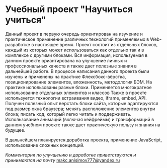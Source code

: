 # Учебный проект "Научиться учиться"

Данный проект в первую очередь ориентирован на изучение и практическое применение различных технологий применяемых в Web-разработке в настоящее время.
Проект состоит из отдельных блоков, каждый из которых может использоваться как отдельно так и в комплексе с другими блоками.
Вся информация, используемая в данном проекте ориантирована на улучшение личных и профессиональных качеств и также дает полезные знания в дальнейшей работе.
В процессе написания данного проекта были изучены и применены на практике
Флексбокс-вёрстка, позиционирование элементов, вложенность,
методология БЭМ. На практике использованы разные блоки. Применяется многократное использование отдельных элементов и классов
Также в проекте используется технологии встраивания видео, iframe, embed, API.
Получен полезный опыт верстать блоки сайта, которые адаптируются под размер окна браузера; менять расположение элементов внутри блока; писать код, который легко читать и поддерживать.
Использование анимаций (включая кейфреймы) и трансформаций в данном учебном проекте также дает практическую пользу и знания на будущее.

 В дальнейшем планируется доработка проекта, применение JavaScript, использование сложных концепций.

*Комментарии по улучшению и доработке приветствуются и принимаются на почту* makc.anisimov777@yandex.ru


